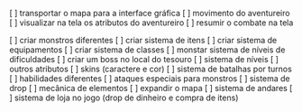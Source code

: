 [ ] transportar o mapa para a interface gráfica
[ ] movimento do aventureiro
[ ] visualizar na tela os atributos do aventureiro
[ ] resumir o combate na tela

[ ] criar monstros diferentes
[ ] criar sistema de itens
[ ] criar sistema de equipamentos
[ ] criar sistema de classes
[ ] monstar sistema de níveis de dificuldades
[ ] criar um boss no local do tesouro
[ ] sistema de níveis
[ ] outros atributos
[ ] skins (caractere e cor)
[ ] sistema de batalhas por turnos
[ ] habilidades diferentes
[ ] ataques especiais para monstros
[ ] sistema de drop
[ ] mecânica de elementos
[ ] expandir o mapa
[ ] sistema de andares
[ ] sistema de loja no jogo (drop de dinheiro e compra de itens)
